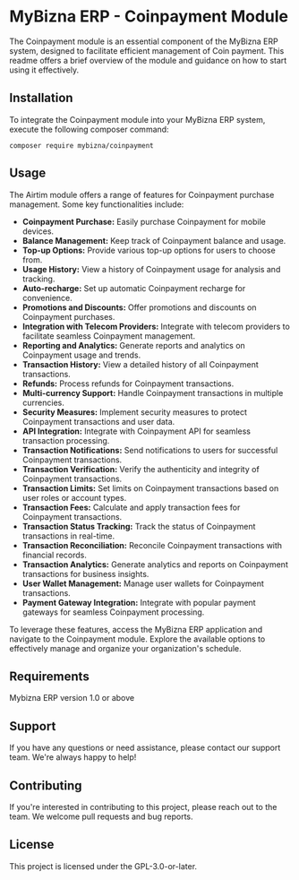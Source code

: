 # MyBizna ERP - Coinpayment Module

The Coinpayment module is an essential component of the MyBizna ERP system, designed to facilitate efficient management of Coin payment. This readme offers a brief overview of the module and guidance on how to start using it effectively.

## Installation 
To integrate the Coinpayment module into your MyBizna ERP system, execute the following composer command:

```
composer require mybizna/coinpayment
```

## Usage
The Airtim module offers a range of features for Coinpayment purchase management. Some key functionalities include:
- **Coinpayment Purchase:** Easily purchase Coinpayment for mobile devices.
- **Balance Management:** Keep track of Coinpayment balance and usage.
- **Top-up Options:** Provide various top-up options for users to choose from.
- **Usage History:** View a history of Coinpayment usage for analysis and tracking.
- **Auto-recharge:** Set up automatic Coinpayment recharge for convenience.
- **Promotions and Discounts:** Offer promotions and discounts on Coinpayment purchases.
- **Integration with Telecom Providers:** Integrate with telecom providers to facilitate seamless Coinpayment management.
- **Reporting and Analytics:** Generate reports and analytics on Coinpayment usage and trends.
- **Transaction History:** View a detailed history of all Coinpayment transactions.
- **Refunds:** Process refunds for Coinpayment transactions.
- **Multi-currency Support:** Handle Coinpayment transactions in multiple currencies.
- **Security Measures:** Implement security measures to protect Coinpayment transactions and user data.
- **API Integration:** Integrate with Coinpayment API for seamless transaction processing.
- **Transaction Notifications:** Send notifications to users for successful Coinpayment transactions.
- **Transaction Verification:** Verify the authenticity and integrity of Coinpayment transactions.
- **Transaction Limits:** Set limits on Coinpayment transactions based on user roles or account types.
- **Transaction Fees:** Calculate and apply transaction fees for Coinpayment transactions.
- **Transaction Status Tracking:** Track the status of Coinpayment transactions in real-time.
- **Transaction Reconciliation:** Reconcile Coinpayment transactions with financial records.
- **Transaction Analytics:** Generate analytics and reports on Coinpayment transactions for business insights.
- **User Wallet Management:** Manage user wallets for Coinpayment transactions.
- **Payment Gateway Integration:** Integrate with popular payment gateways for seamless Coinpayment processing.


To leverage these features, access the MyBizna ERP application and navigate to the Coinpayment module. Explore the available options to effectively manage and organize your organization's schedule.

## Requirements
Mybizna ERP version 1.0 or above

## Support
If you have any questions or need assistance, please contact our support team. We're always happy to help!

## Contributing
If you're interested in contributing to this project, please reach out to the team. We welcome pull requests and bug reports.

## License
This project is licensed under the GPL-3.0-or-later.
